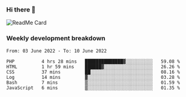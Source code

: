 ### Hi there 👋

<!--
**itzcy/itzcy** is a ✨ _special_ ✨ repository because its `README.md` (this file) appears on your GitHub profile.

Here are some ideas to get you started:

- 🔭 I’m currently working on ...
- 🌱 I’m currently learning ...
- 👯 I’m looking to collaborate on ...
- 🤔 I’m looking for help with ...
- 💬 Ask me about ...
- 📫 How to reach me: ...
- 😄 Pronouns: ...
- ⚡ Fun fact: ...
-->
![ReadMe Card](https://github-readme-stats.vercel.app/api?username=itzcy&show_icons=true&title_color=2d3198&icon_color=797cb8&text_color=24292e&bg_color=f6f8fa)

### Weekly development breakdown
<!--START_SECTION:waka-->

```text
From: 03 June 2022 - To: 10 June 2022

PHP          4 hrs 28 mins   ██████████████▓░░░░░░░░░░   59.08 %
HTML         1 hr 59 mins    ██████▓░░░░░░░░░░░░░░░░░░   26.26 %
CSS          37 mins         ██░░░░░░░░░░░░░░░░░░░░░░░   08.16 %
Log          14 mins         ▓░░░░░░░░░░░░░░░░░░░░░░░░   03.28 %
Bash         7 mins          ▒░░░░░░░░░░░░░░░░░░░░░░░░   01.59 %
JavaScript   6 mins          ▒░░░░░░░░░░░░░░░░░░░░░░░░   01.35 %
```

<!--END_SECTION:waka-->
